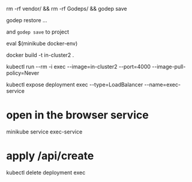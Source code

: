 rm -rf vendor/ && rm -rf Godeps/ && godep save

godep restore ...

and `godep save` to project

eval $(minikube docker-env)

docker build -t in-cluster2 .

kubectl run --rm -i exec --image=in-cluster2 --port=4000 --image-pull-policy=Never


kubectl expose deployment exec --type=LoadBalancer --name=exec-service
# open in the browser service
minikube service exec-service

# apply /api/create

kubectl delete deployment exec
